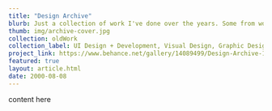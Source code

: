 ```yaml
---
title: "Design Archive"
blurb: Just a collection of work I've done over the years. Some from working with clients like Hero Design Studio and Lucent PDX, some from classes or internships and friends. All are projects I've enjoyed working on and felt like they helped me to grow to the designer + developer I am today.
thumb: img/archive-cover.jpg
collection: oldWork
collection_label: UI Design + Development, Visual Design, Graphic Design, Identity
project_link: https://www.behance.net/gallery/14089499/Design-Archive-1
featured: true
layout: article.html
date: 2000-08-08
---
```


content here
